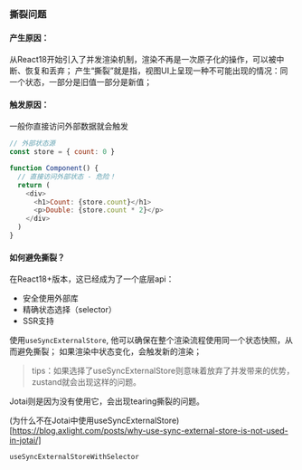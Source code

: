 

### 撕裂问题

#### 产生原因：

从React18开始引入了并发渲染机制，渲染不再是一次原子化的操作，可以被中断、恢复和丢弃；
产生“撕裂”就是指，视图UI上呈现一种不可能出现的情况：同一个状态，一部分是旧值一部分是新值；


#### 触发原因：
一般你直接访问外部数据就会触发
```js
// 外部状态源
const store = { count: 0 }

function Component() {
  // 直接访问外部状态 - 危险！
  return (
    <div>
      <h1>Count: {store.count}</h1>
      <p>Double: {store.count * 2}</p>
    </div>
  )
}
```

#### 如何避免撕裂？
在React18+版本，这已经成为了一个底层api：
- 安全使用外部库
- 精确状态选择（selector）
- SSR支持

使用`useSyncExternalStore`, 他可以确保在整个渲染流程使用同一个状态快照，从而避免撕裂；
如果渲染中状态变化，会触发新的渲染；

> tips：如果选择了useSyncExternalStore则意味着放弃了并发带来的优势，zustand就会出现这样的问题。

Jotai则是因为没有使用它，会出现tearing撕裂的问题。

(为什么不在Jotai中使用useSyncExternalStore)[https://blog.axlight.com/posts/why-use-sync-external-store-is-not-used-in-jotai/]

`useSyncExternalStoreWithSelector`